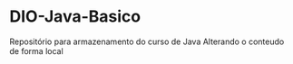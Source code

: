 # DIO-Java-Basico
Repositório para armazenamento do curso de Java
Alterando o conteudo de forma local
